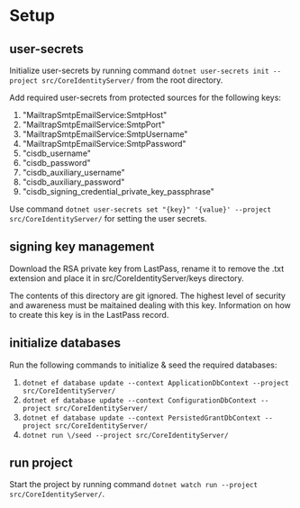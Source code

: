 # Setup

## user-secrets

Initialize user-secrets by running command `dotnet user-secrets init --project src/CoreIdentityServer/` from the root directory.

Add required user-secrets from protected sources for the following keys:

1. "MailtrapSmtpEmailService:SmtpHost"
2. "MailtrapSmtpEmailService:SmtpPort"
3. "MailtrapSmtpEmailService:SmtpUsername"
4. "MailtrapSmtpEmailService:SmtpPassword"
5. "cisdb_username"
6. "cisdb_password"
7. "cisdb_auxiliary_username"
8. "cisdb_auxiliary_password"
9. "cisdb_signing_credential_private_key_passphrase"

Use command `dotnet user-secrets set "{key}" '{value}' --project src/CoreIdentityServer/` for setting the user secrets.

## signing key management

Download the RSA private key from LastPass, rename it to remove the .txt extension and place it in src/CoreIdentityServer/keys directory.

The contents of this directory are git ignored. The highest level of security and awareness must be maitained dealing with this key. Information on how to create this key is in the LastPass record.

## initialize databases

Run the following commands to initialize & seed the required databases:

1. `dotnet ef database update --context ApplicationDbContext --project src/CoreIdentityServer/`
2. `dotnet ef database update --context ConfigurationDbContext --project src/CoreIdentityServer/`
3. `dotnet ef database update --context PersistedGrantDbContext --project src/CoreIdentityServer/`
4. `dotnet run \/seed --project src/CoreIdentityServer/`

## run project

Start the project by running command `dotnet watch run --project src/CoreIdentityServer/`.
 